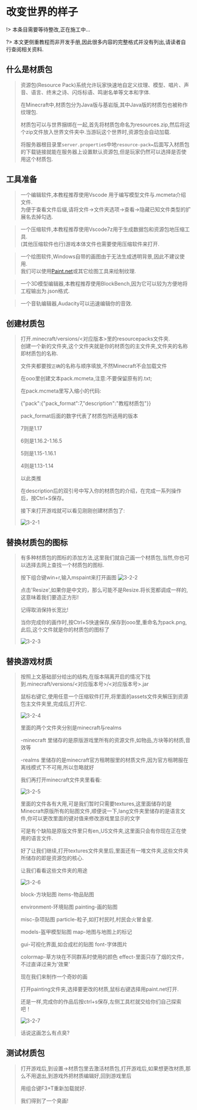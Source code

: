 # 改变世界的样子

!> 本条目需要等待整改,正在施工中...

?> 本文更侧重教程而非开发手册,因此很多内容的完整格式并没有列出,请读者自行查阅相关资料.

## 什么是材质包
> 资源包(Resource Pack)系统允许玩家快速地自定义纹理、模型、唱片、声音、语言、终末之诗、闪烁标语、鸣谢名单等文本和字体.
>
> 在Minecraft中,材质包分为Java版与基岩版,其中Java版的材质包也被称作纹理包.
>
> 材质包可以与世界捆绑在一起,首先将材质包命名为resources.zip,然后将这个zip文件放入世界文件夹中.当游玩这个世界时,资源包会自动加载.
>
> 将服务器根目录里`server.propertie`s中地`resource-pack=`后面写入材质包的下载链接就能在服务器上设置默认资源包,但是玩家仍然可以选择是否使用这个材质包.

## 工具准备

> 一个编辑软件,本教程推荐使用Vscode 用于编写模型文件与.mcmeta介绍文件.  
> 为便于查看文件后缀,请将文件->文件夹选项->查看->隐藏已知文件类型的扩展名去掉勾选.

> 一个压缩软件,本教程推荐使用Vscode7z用于生成数据包和资源包地压缩工具.  
> (其他压缩软件也行)游戏本体文件也需要使用压缩软件来打开.
  
> 一个绘图软件,Windows自带的画图由于无法生成透明背景,因此不建议使用.  
> 我们可以使用[Paint.net](https://www.getpaint.net/)或其它绘图工具来绘制纹理. 

> 一个3D模型编辑器,本教程推荐使用BlockBench,因为它可以较为方便地将工程输出为.json格式.

> 一个音轨编辑器,Audacity可以迅速编辑你的音效.

## 创建材质包

> 打开.minecraft/versions/<对应版本>里的resourcepacks文件夹.  
> 创建一个新的文件夹,这个文件夹就是你的材质包的主文件夹,文件夹的名称即材质包的名称.
> 
> 文件夹都要按`正确`的名称与顺序填放,不然Minecraft不会加载文件
>
> 在ooo里创建文本pack.mcmeta,注意:不要保留原有的.txt;
>
> 在pack.mcmeta里写入缩小的代码:
>
> {"pack":{"pack_format":7,"description":"教程材质包"}}
>
> pack_format后面的数字代表了材质包所适用的版本
>
> 7则是1.17
>
> 6则是1.16.2-1.16.5
>
> 5则是1.15-1.16.1
>
> 4则是1.13-1.14
>
> 以此类推
>
> 在description后的双引号中写入你的材质包的介绍，在完成一系列操作后，按Ctrl+S保存。
> 
> 
> 接下来打开游戏就可以看见刚刚创建材质包了:
>
> ![3-2-1](../assets/D3/P2/01.png)
> 
## 替换材质包的图标
>
> 有多种材质包的图标的添加方法,这里我们就自己画一个材质包,当然,你也可以选择去网上查找一个材质包的图标.
>
> 按下组合键win+r,输入mspaint来打开画图
> ![3-2-2](../assets/D3/P2/02.png)
>
> 点击'Resize',如果你是中文的，那么可能不是Resize.将长宽都调成一样的,这意味着我们要造正方形!
>
> 记得取消保持长宽比!
> 
> 当你完成你的画作时,按Ctrl+S快速保存,保存到ooo里,重命名为pack.png,此后,这个文件就是你的材质包的图标了
>
> ![3-2-3](../assets/D3/P2/03.png)
> 
## 替换游戏材质
> 按照上文基础部分给出的结构,在版本隔离开启的情况下找到.minecraft/versions/<对应版本号>/<对应版本号>.jar
>
> 鼠标右键它,使用任意一个压缩软件打开,将里面的assets文件夹解压到资源包主文件夹里,完成后,打开它.
>
> ![3-2-4](../assets/D3/P2/04.png)
>
> 里面的两个文件夹分别是minecraft与realms
> 
> -minecraft 里储存的是原版游戏里所有的资源文件,如物品,方块等的材质,音效等
>
> -realms 里储存的是minecraft官方租聘服里的材质文件,因为官方租聘服在离线模式下不可用,所以忽略就好
>
> 我们再打开minecraft文件夹里看看:
>
> ![3-2-5](../assets/D3/P2/05.png)
>
> 里面的文件各有大用,可是我们暂时只需要textures,这里面储存的是Minecraft原版所有的贴图文件,顺便说一下,lang文件夹里储存的是语言文件,你可以更改里面的键对值来修改游戏里显示的文字
>
> 可是有个缺陷是原版文件里只有en_US文件夹,这里面只会有你现在正在使用的语言文件.
>
> 好了让我们继续,打开textures文件夹里后,里面还有一堆文件夹,这些文件夹所储存的即是资源包的核心.
>
> 让我们看看这些文件夹的用途
>
> ![3-2-6](../assets/D3/P2/06.png)
>
> block-方块贴图 items-物品贴图 
>
> environment-环境贴图 painting-画的贴图
>
> misc-杂项贴图 particle-粒子,如打村民时,村民会火冒金星.
>
> models-盔甲模型贴图 map-地图与地图上的标记
>
> gui-可视化界面,如合成栏的贴图 font-字体图片
>
> colormap-草方块在不同群系时使用的颜色 effect-里面只存了烟的文件，不过直译过来为'效果'
>
>
> 现在我们来制作一个奇妙的画
>
> 打开painting文件夹,选择要更改的材质,鼠标右键选择用paint.net打开.
> 
> 还是一样,完成你的作品后按ctrl+s保存,左侧工具栏就交给你们自己探索吧！
>
> ![3-2-7](../assets/D3/P2/07.png)
>
> 话说这画怎么有点臭?
>
>
## 测试材质包
>
> 打开游戏后,到设置->材质包里去激活材质包,打开游戏后,如果想更改材质,那么不用退出,到游戏外把材质编辑好,回到游戏里后
>
> 用组合键F3+T重新加载就好.
>
> 我们得到了一个臭画!